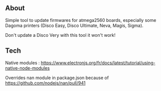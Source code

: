## About

Simple tool to update firmwares for atmega2560 boards, especially some Dagoma printers (Disco Easy, Disco Ultimate, Neva, Magis, Sigma).

Don't update a Disco Very with this tool it won't work!

## Tech

Native modules : https://www.electronjs.org/fr/docs/latest/tutorial/using-native-node-modules

Overrides nan module in package.json because of https://github.com/nodejs/nan/pull/941
